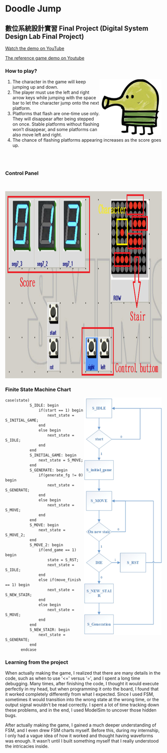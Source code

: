 # Doodle Jump
## 數位系統設計實習 Final Project (Digital System Design Lab Final Project)

[Watch the demo on YouTube](https://www.youtube.com/watch?v=8xgZvJDDkOo)

[The reference game demo on Youtube](https://youtu.be/lzaxPjppjxw)

### How to play?
<img src="/image/image2.png" width="200" align="right">

1. The character in the game will keep jumping up and down.
3. The player must use the left and right arrow keys while jumping with the space bar to let the character jump onto the next platform.  
4. Platforms that flash are one-time use only. They will disappear after being stepped on once. Stable platforms without flashing won’t disappear, and some platforms can also move left and right.  
5. The chance of flashing platforms appearing increases as the score goes up.
<br>
<br>

### Control Panel
<br>
<p align="center"><img src="/image/image1.png" width="585" height="600"></p>  


### Finite State Machine Chart
<img src="/image/image3.png" width="250" align="right">

```
case(state)
           S_IDLE: begin
               if(start == 1) begin
                   next_state = S_INITIAL_GAME;
               end
               else begin
                   next_state = S_IDLE;
               end
           end
           S_INITIAL_GAME: begin
               next_state = S_MOVE;
           end
           S_GENERATE: begin
               if(generate_fg != 0) begin
                   next_state = S_GENERATE;
               end
               else begin
                   next_state = S_MOVE;
               end
           end
           S_MOVE: begin
               next_state = S_MOVE_2;
           end
           S_MOVE_2: begin
               if(end_game == 1) begin
                   state = S_RST;
                   next_state = S_IDLE;
               end
               else if(move_finish == 1) begin
                   next_state = S_NEW_STAIR;
               end
               else begin
                   next_state = S_MOVE;
               end
           end
           S_NEW_STAIR: begin      
               next_state = S_GENERATE;
           end
       endcase
```

### Learning from the project

When actually making the game, I realized that there are many details in the code, such as when to use '<=' versus '=', and I spent a long time debugging. Many times, after finishing the code, I thought it would execute perfectly in my head, but when programming it onto the board, I found that it worked completely differently from what I expected. Since I used FSM, sometimes it would transition into the wrong state at the wrong time, or the output signal wouldn’t be read correctly. I spent a lot of time tracking down these problems, and in the end, I used ModelSim to uncover those hidden bugs.

After actually making the game, I gained a much deeper understanding of FSM, and I even drew FSM charts myself. Before this, during my internship, I only had a vague idea of how it worked and thought having waveforms was enough. It wasn’t until I built something myself that I really understood the intricacies inside.

